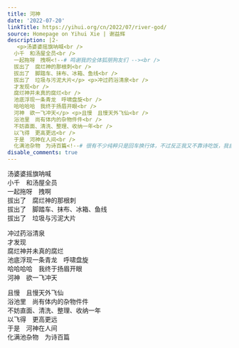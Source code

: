 ```yaml
---
title: 河神
date: '2022-07-20'
linkTitle: https://yihui.org/cn/2022/07/river-god/
source: Homepage on Yihui Xie | 谢益辉
description: |2-
   <p>汤婆婆摇旗呐喊<br />
  小千　和汤屋全员<br />
  一起拖呀　拽啊<!--# 鸣谢我的全体狐朋狗友们 --><br />
  拔出了　腐烂神的那根刺<br />
  拔出了　脚踏车、抹布、冰箱、鱼线<br />
  拔出了　垃圾与污泥大片</p> <p>冲过药浴清泉<br />
  才发现<br />
  腐烂神并未真的腐烂<br />
  池底浮现一条青龙　呼啸盘旋<br />
  哈哈哈哈　我终于扬眉开眼<br />
  河神　欲一飞冲天</p> <p>且慢　且慢天外飞仙<br />
  浴池里　尚有体内的杂物件件<br />
  不妨直面、清洗、整理、收纳一年<br />
  以飞得　更高更远<br />
  于是　河神在人间<br />
  化满池杂物　为诗百篇<!--# 很有不少纯粹只是回车换行体，不过反正我又不靠诗吃饭，我自己会做饭，怕啥，就算写写日常吃饭的流水账诗也不错，哈哈 ...
disable_comments: true
---
```

 <p>汤婆婆摇旗呐喊<br />
小千　和汤屋全员<br />
一起拖呀　拽啊<!--# 鸣谢我的全体狐朋狗友们 --><br />
拔出了　腐烂神的那根刺<br />
拔出了　脚踏车、抹布、冰箱、鱼线<br />
拔出了　垃圾与污泥大片</p> <p>冲过药浴清泉<br />
才发现<br />
腐烂神并未真的腐烂<br />
池底浮现一条青龙　呼啸盘旋<br />
哈哈哈哈　我终于扬眉开眼<br />
河神　欲一飞冲天</p> <p>且慢　且慢天外飞仙<br />
浴池里　尚有体内的杂物件件<br />
不妨直面、清洗、整理、收纳一年<br />
以飞得　更高更远<br />
于是　河神在人间<br />
化满池杂物　为诗百篇<!--# 很有不少纯粹只是回车换行体，不过反正我又不靠诗吃饭，我自己会做饭，怕啥，就算写写日常吃饭的流水账诗也不错，哈哈 ...